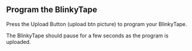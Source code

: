 ## Program the BlinkyTape

Press the Upload Button (upload btn picture) to program your BlinkyTape.

The BlinkyTape should pause for a few seconds as the program is uploaded.
